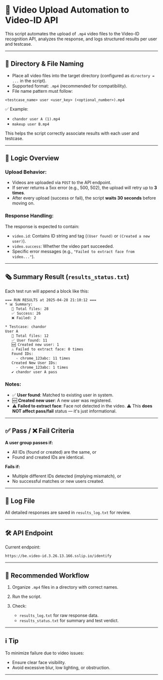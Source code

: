 # 📀 Video Upload Automation to Video-ID API

This script automates the upload of `.mp4` video files to the Video-ID recognition API, analyzes the response, and logs structured results per user and testcase.

---

## 📁 Directory & File Naming

* Place all video files into the target directory (configured as `directory = ...` in the script).
* Supported format: `.mp4` (recommended for compatibility).
* File name pattern must follow:

```
<testcase_name> user <user_key> (<optional_number>).mp4
```

✅ Example:

* `chandor user A (1).mp4`
* `makeup user B.mp4`

This helps the script correctly associate results with each user and testcase.

---

## 🧠 Logic Overview

### Upload Behavior:

* Videos are uploaded via `POST` to the API endpoint.
* If server returns a 5xx error (e.g., 500, 502), the upload will retry up to **3 times**.
* After every upload (success or fail), the script **waits 30 seconds** before moving on.

### Response Handling:

The response is expected to contain:

* `video.id`: Contains ID string and tag (`(User found)` or `(Created a new user)`).
* `video.success`: Whether the video part succeeded.
* Specific error messages (e.g., `"Failed to extract face from video..."`).

---

## 🗞 Summary Result (`results_status.txt`)

Each test run will append a block like this:

```txt
=== RUN RESULTS at 2025-04-28 21:10:12 ===
* 📊 Summary:
   📁 Total files: 28
   ✅ Success: 26
   ❌ Failed: 2

* Testcase: chandor
User A
   📁 Total files: 12
   ✅ User found: 11
   🆕 Created new user: 1
   ⚠️ Failed to extract face: 0 times
   Found IDs:
     - chrome_123abc: 11 times
   Created New User IDs:
     - chrome_123abc: 1 times
   ✔️ chandor user A pass
```

### Notes:

* ✅ **User found**: Matched to existing user in system.
* 🆕 **Created new user**: A new user was registered.
* ⚠️ **Failed to extract face**: Face not detected in the video.
  ⚠️ This **does NOT affect pass/fail** status — it's just informational.

---

## ✅ Pass / ❌ Fail Criteria

**A user group passes if:**

* All IDs (found or created) are the same, or
* Found and created IDs are identical.

**Fails if:**

* Multiple different IDs detected (implying mismatch), or
* No successful matches or new users created.

---

## 📄 Log File

All detailed responses are saved in `results_log.txt` for review.

---

## 🛠️ API Endpoint

Current endpoint:

```
https://be.video-id.3.26.13.166.sslip.io/identify
```

---

## 🧪 Recommended Workflow

1. Organize `.mp4` files in a directory with correct names.
2. Run the script.
3. Check:

   * `results_log.txt` for raw response data.
   * `results_status.txt` for summary and test verdict.

---

## ℹ️ Tip

To minimize failure due to video issues:

* Ensure clear face visibility.
* Avoid excessive blur, low lighting, or obstruction.

---
